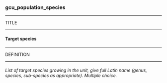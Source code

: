 ### gcu_population_species



------
TITLE

------

#### Target species



------
DEFINITION

------

###### List of target species growing in the unit, give full Latin name (genus, species, sub-species as appropriate). Multiple choice.